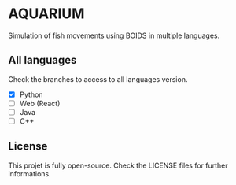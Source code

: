 # AQUARIUM

Simulation of fish movements using BOIDS in multiple languages.

## All languages

Check the branches to access to all languages version.

- [x] Python
- [ ] Web (React)
- [ ] Java
- [ ] C++

## License

This projet is fully open-source. Check the LICENSE files for further informations.

